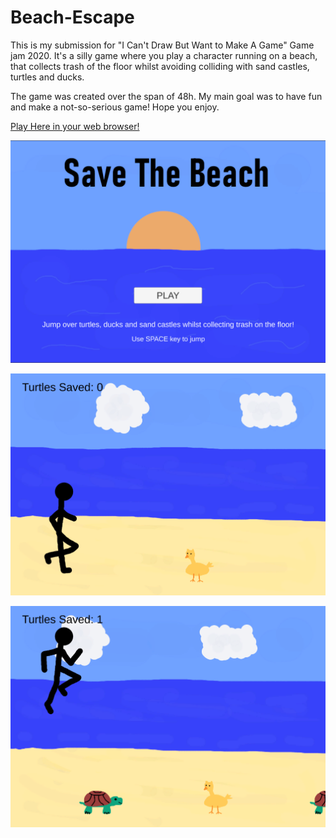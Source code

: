 # Beach-Escape
This is my submission for "I Can't Draw But Want to Make A Game" Game jam 2020. It's a silly game where you play a character running on a beach, that collects trash of the floor whilst avoiding colliding with sand castles, turtles and ducks.



The game was created over the span of 48h. My main goal was to have fun and make a not-so-serious game! Hope you enjoy.



[Play Here in your web browser!](https://oktarian.itch.io/save-the-beach)



![Screenshot_1](Screenshots/Screenshot_1.png)



![Screenshot_2](Screenshots/Screenshot_2.png)



![Screenshot_3](Screenshots/Screenshot_3.png)

